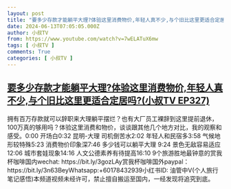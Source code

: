 ```yaml
---
layout: post
title: "要多少存款才能躺平大理?体验这里消费物价,年轻人真不少,与个旧比这里更适合定居吗?(小叔TV EP327)"
date: 2024-06-13T07:05:05.000Z
author: 小叔TV
from: https://www.youtube.com/watch?v=7wELATuX6mw
tags: [ 小叔TV ]
comments: True
categories: [ 小叔TV ]
---
```

<!--1718262305000-->
[要多少存款才能躺平大理?体验这里消费物价,年轻人真不少,与个旧比这里更适合定居吗?(小叔TV EP327)](https://www.youtube.com/watch?v=7wELATuX6mw)
------

<div>
拥有百万存款就可以辞职来大理躺平摆烂？也有大厂员工裸辞到这里提前退休，100万真的够用吗？体验这里消费和物价，谈谈跟其他几个地方对比，我的观察和感受。0:00 开场白0:32 昆明-大理  司机倒苦水2:02  年轻人和民宿多3:58 气候地形较特殊5:23 消费物价印象深7:46 多少钱可以躺平大理 9:24 景色无敌容易适应12:06 城市套娃现象14:16 人文公德素养有待提高16:10 9个旅游胜地最钟意的赏我杯咖啡国内wechat: https://bit.ly/3gozLAy赏我杯咖啡国外paypal：https://bit.ly/3n63BeyWhatsapp:+60178432939小红书ID: 油管中V(个人旅行笔记感悟)本频道视频未经许可，禁止擅自搬运至国内，一经发现将追究到底。
</div>
